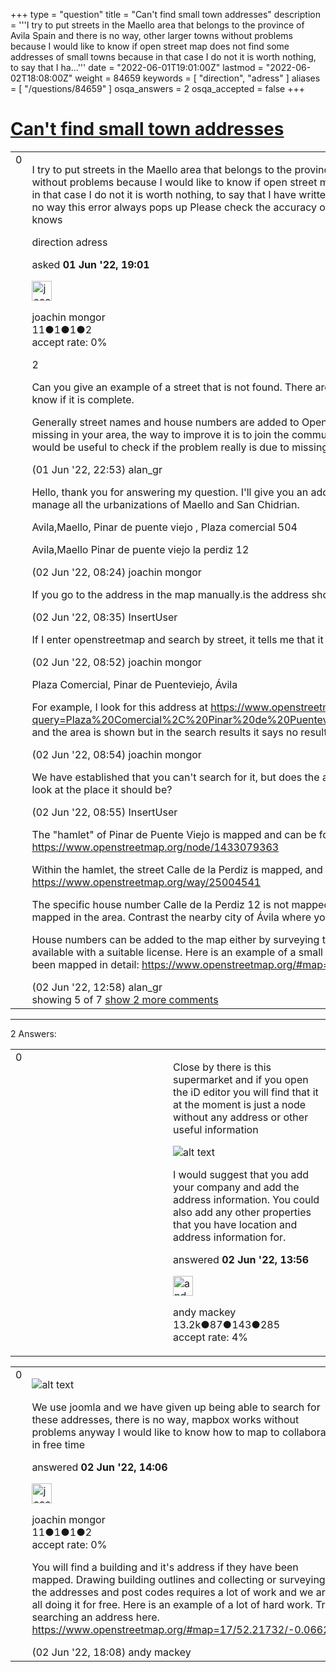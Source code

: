 +++
type = "question"
title = "Can&#x27;t find small town addresses"
description = '''I try to put streets in the Maello area that belongs to the province of Avila Spain and there is no way, other larger towns without problems because I would like to know if open street map does not find some addresses of small towns because in that case I do not it is worth nothing, to say that I ha...'''
date = "2022-06-01T19:01:00Z"
lastmod = "2022-06-02T18:08:00Z"
weight = 84659
keywords = [ "direction", "adress" ]
aliases = [ "/questions/84659" ]
osqa_answers = 2
osqa_accepted = false
+++

<div class="headNormal">

# [Can't find small town addresses](/questions/84659/cant-find-small-town-addresses)

</div>

<div id="main-body">

<div id="askform">

<table id="question-table" style="width:100%;">
<colgroup>
<col style="width: 50%" />
<col style="width: 50%" />
</colgroup>
<tbody>
<tr>
<td style="width: 30px; vertical-align: top"><div class="vote-buttons">
<span id="post-84659-upvote" class="ajax-command post-vote up" rel="nofollow" title="I like this post (click again to cancel)"> </span>
<div id="post-84659-score" class="post-score" title="current number of votes">
0
</div>
<span id="post-84659-downvote" class="ajax-command post-vote down" rel="nofollow" title="I dont like this post (click again to cancel)"> </span> <span id="favorite-mark" class="ajax-command favorite-mark" rel="nofollow" title="mark/unmark this question as favorite (click again to cancel)"> </span>
<div id="favorite-count" class="favorite-count">
&#10;</div>
</div></td>
<td><div id="item-right">
<div class="question-body">
<p>I try to put streets in the Maello area that belongs to the province of Avila Spain and there is no way, other larger towns without problems because I would like to know if open street map does not find some addresses of small towns because in that case I do not it is worth nothing, to say that I have written the addresses correctly about 1000 times and there is no way this error always pops up Please check the accuracy of Address, it is depressing I would appreciate it if someone knows</p>
</div>
<div id="question-tags" class="tags-container tags">
<span class="post-tag tag-link-direction" rel="tag" title="see questions tagged &#39;direction&#39;">direction</span> <span class="post-tag tag-link-adress" rel="tag" title="see questions tagged &#39;adress&#39;">adress</span>
</div>
<div id="question-controls" class="post-controls">
&#10;</div>
<div class="post-update-info-container">
<div class="post-update-info post-update-info-user">
<p>asked <strong>01 Jun '22, 19:01</strong></p>
<img src="https://secure.gravatar.com/avatar/0e75153062d32c7dec586298bc66f946?s=32&amp;d=identicon&amp;r=g" class="gravatar" width="32" height="32" alt="joachin%20mongor&#39;s gravatar image" />
<p><span>joachin mongor</span><br />
<span class="score" title="11 reputation points">11</span><span title="1 badges"><span class="badge1">●</span><span class="badgecount">1</span></span><span title="1 badges"><span class="silver">●</span><span class="badgecount">1</span></span><span title="2 badges"><span class="bronze">●</span><span class="badgecount">2</span></span><br />
<span class="accept_rate" title="Rate of the user&#39;s accepted answers">accept rate:</span> <span title="joachin mongor has no accepted answers">0%</span></p>
</div>
</div>
<div id="comments-container-84659" class="comments-container">
<span id="84662"></span>
<div id="comment-84662" class="comment">
<div id="post-84662-score" class="comment-score">
2
</div>
<div class="comment-text">
<p>Can you give an example of a street that is not found. There are quite a few street names mapped in Maello but I don't know if it is complete.</p>
<p>Generally street names and house numbers are added to OpenStreetMap by volunteer contributors, so if information is missing in your area, the way to improve it is to join the community and contribute.But before that, as I said, an example would be useful to check if the problem really is due to missing data.</p>
</div>
<div id="comment-84662-info" class="comment-info">
<span class="comment-age">(01 Jun '22, 22:53)</span> <span class="comment-user userinfo">alan_gr</span>
</div>
</div>
<span id="84665"></span>
<div id="comment-84665" class="comment">
<div id="post-84665-score" class="comment-score">
&#10;</div>
<div class="comment-text">
<p>Hello, thank you for answering my question. I'll give you an address. We are a real estate agency in this area and we manage all the urbanizations of Maello and San Chidrian.</p>
<p>Avila,Maello, Pinar de puente viejo , Plaza comercial 504</p>
<p>Avila,Maello Pinar de puente viejo la perdiz 12</p>
</div>
<div id="comment-84665-info" class="comment-info">
<span class="comment-age">(02 Jun '22, 08:24)</span> <span class="comment-user userinfo">joachin mongor</span>
</div>
</div>
<span id="84666"></span>
<div id="comment-84666" class="comment">
<div id="post-84666-score" class="comment-score">
&#10;</div>
<div class="comment-text">
<p>If you go to the address in the map manually.is the address shown in the map or in the editor?</p>
</div>
<div id="comment-84666-info" class="comment-info">
<span class="comment-age">(02 Jun '22, 08:35)</span> <span class="comment-user userinfo">InsertUser</span>
</div>
</div>
<span id="84667"></span>
<div id="comment-84667" class="comment">
<div id="post-84667-score" class="comment-score">
&#10;</div>
<div class="comment-text">
<p>If I enter openstreetmap and search by street, it tells me that it does not find that the street is still shown</p>
</div>
<div id="comment-84667-info" class="comment-info">
<span class="comment-age">(02 Jun '22, 08:52)</span> <span class="comment-user userinfo">joachin mongor</span>
</div>
</div>
<span id="84668"></span>
<div id="comment-84668" class="comment">
<div id="post-84668-score" class="comment-score">
&#10;</div>
<div class="comment-text">
<p>Plaza Comercial, Pinar de Puenteviejo, Ávila</p>
<p>For example, I look for this address at <a href="https://www.openstreetmap.org/search?query=Plaza%20Comercial%2C%20Pinar%20de%20Puenteviejo%2C%20%C3%81vila#map=17/40.86090/-4.55100">https://www.openstreetmap.org/search?query=Plaza%20Comercial%2C%20Pinar%20de%20Puenteviejo%2C%20%C3%81vila#map=17/40.86090/-4.55100</a> and the area is shown but in the search results it says no results found</p>
</div>
<div id="comment-84668-info" class="comment-info">
<span class="comment-age">(02 Jun '22, 08:54)</span> <span class="comment-user userinfo">joachin mongor</span>
</div>
</div>
<span id="84669"></span>
<div id="comment-84669" class="comment not_top_scorer">
<div id="post-84669-score" class="comment-score">
&#10;</div>
<div class="comment-text">
<p>We have established that you can't search for it, but does the address actually exist in OpenStreetMap when you go to look at the place it should be?</p>
</div>
<div id="comment-84669-info" class="comment-info">
<span class="comment-age">(02 Jun '22, 08:55)</span> <span class="comment-user userinfo">InsertUser</span>
</div>
</div>
<span id="84677"></span>
<div id="comment-84677" class="comment not_top_scorer">
<div id="post-84677-score" class="comment-score">
&#10;</div>
<div class="comment-text">
<p>The "hamlet" of Pinar de Puente Viejo is mapped and can be found by searching for "Pinar de Puente Viejo, Maello": <a href="https://www.openstreetmap.org/node/1433079363">https://www.openstreetmap.org/node/1433079363</a></p>
<p>Within the hamlet, the street Calle de la Perdiz is mapped, and can be found by searching for "Calle de la Perdiz, Maello": <a href="https://www.openstreetmap.org/way/25004541">https://www.openstreetmap.org/way/25004541</a></p>
<p>The specific house number Calle de la Perdiz 12 is not mapped. and house/business numbers generally look not to be mapped in the area. Contrast the nearby city of Ávila where you can see lots of detailed address mapping.</p>
<p>House numbers can be added to the map either by surveying them in person, or by using official data sources if they are available with a suitable license. Here is an example of a small village elsewhere in Spain where house numbers have been mapped in detail: <a href="https://www.openstreetmap.org/#map=19/36.76592/-4.29660">https://www.openstreetmap.org/#map=19/36.76592/-4.29660</a> .</p>
</div>
<div id="comment-84677-info" class="comment-info">
<span class="comment-age">(02 Jun '22, 12:58)</span> <span class="comment-user userinfo">alan_gr</span>
</div>
</div>
</div>
<div id="comment-tools-84659" class="comment-tools">
<span class="comments-showing"> showing 5 of 7 </span> <a href="#" class="show-all-comments-link">show 2 more comments</a>
</div>
<div class="clear">
&#10;</div>
<div id="comment-84659-form-container" class="comment-form-container">
&#10;</div>
<div class="clear">
&#10;</div>
</div></td>
</tr>
</tbody>
</table>

------------------------------------------------------------------------

<div class="tabBar">

<span id="sort-top"></span>

<div class="headQuestions">

2 Answers:

</div>

</div>

<span id="84679"></span>

<div id="answer-container-84679" class="answer">

<table style="width:100%;">
<colgroup>
<col style="width: 50%" />
<col style="width: 50%" />
</colgroup>
<tbody>
<tr>
<td style="width: 30px; vertical-align: top"><div class="vote-buttons">
<span id="post-84679-upvote" class="ajax-command post-vote up" rel="nofollow" title="I like this post (click again to cancel)"> </span>
<div id="post-84679-score" class="post-score" title="current number of votes">
0
</div>
<span id="post-84679-downvote" class="ajax-command post-vote down" rel="nofollow" title="I dont like this post (click again to cancel)"> </span>
</div></td>
<td><div class="item-right">
<div class="answer-body">
<p>Close by there is this supermarket and if you open the iD editor you will find that it at the moment is just a node without any address or other useful information</p>
<p><img src="https://help.openstreetmap.org/upfiles/Supermarket.jpg" alt="alt text" /></p>
<p>I would suggest that you add your company and add the address information. You could also add any other properties that you have location and address information for.</p>
</div>
<div class="answer-controls post-controls">
&#10;</div>
<div class="post-update-info-container">
<div class="post-update-info post-update-info-user">
<p>answered <strong>02 Jun '22, 13:56</strong></p>
<img src="https://secure.gravatar.com/avatar/efa7ca36d4499200879223dc5ad5ecac?s=32&amp;d=identicon&amp;r=g" class="gravatar" width="32" height="32" alt="andy%20mackey&#39;s gravatar image" />
<p><span>andy mackey</span><br />
<span class="score" title="13238 reputation points"><span>13.2k</span></span><span title="87 badges"><span class="badge1">●</span><span class="badgecount">87</span></span><span title="143 badges"><span class="silver">●</span><span class="badgecount">143</span></span><span title="285 badges"><span class="bronze">●</span><span class="badgecount">285</span></span><br />
<span class="accept_rate" title="Rate of the user&#39;s accepted answers">accept rate:</span> <span title="andy mackey has 37 accepted answers">4%</span></p>
</img>
</div>
</div>
<div id="comments-container-84679" class="comments-container">
&#10;</div>
<div id="comment-tools-84679" class="comment-tools">
&#10;</div>
<div class="clear">
&#10;</div>
<div id="comment-84679-form-container" class="comment-form-container">
&#10;</div>
<div class="clear">
&#10;</div>
</div></td>
</tr>
</tbody>
</table>

</div>

<span id="84680"></span>

<div id="answer-container-84680" class="answer answered-by-owner">

<table style="width:100%;">
<colgroup>
<col style="width: 50%" />
<col style="width: 50%" />
</colgroup>
<tbody>
<tr>
<td style="width: 30px; vertical-align: top"><div class="vote-buttons">
<span id="post-84680-upvote" class="ajax-command post-vote up" rel="nofollow" title="I like this post (click again to cancel)"> </span>
<div id="post-84680-score" class="post-score" title="current number of votes">
0
</div>
<span id="post-84680-downvote" class="ajax-command post-vote down" rel="nofollow" title="I dont like this post (click again to cancel)"> </span>
</div></td>
<td><div class="item-right">
<div class="answer-body">
<p><img src="https://help.openstreetmap.org/upfiles/1_ZYty26S.jpg" alt="alt text" /></p>
<p>We use joomla and we have given up being able to search for these addresses, there is no way, mapbox works without problems anyway I would like to know how to map to collaborate in free time</p>
</div>
<div class="answer-controls post-controls">
&#10;</div>
<div class="post-update-info-container">
<div class="post-update-info post-update-info-user">
<p>answered <strong>02 Jun '22, 14:06</strong></p>
<img src="https://secure.gravatar.com/avatar/0e75153062d32c7dec586298bc66f946?s=32&amp;d=identicon&amp;r=g" class="gravatar" width="32" height="32" alt="joachin%20mongor&#39;s gravatar image" />
<p><span>joachin mongor</span><br />
<span class="score" title="11 reputation points">11</span><span title="1 badges"><span class="badge1">●</span><span class="badgecount">1</span></span><span title="1 badges"><span class="silver">●</span><span class="badgecount">1</span></span><span title="2 badges"><span class="bronze">●</span><span class="badgecount">2</span></span><br />
<span class="accept_rate" title="Rate of the user&#39;s accepted answers">accept rate:</span> <span title="joachin mongor has no accepted answers">0%</span></p>
</img>
</div>
</div>
<div id="comments-container-84680" class="comments-container">
<span id="84681"></span>
<div id="comment-84681" class="comment">
<div id="post-84681-score" class="comment-score">
&#10;</div>
<div class="comment-text">
<p>You will find a building and it's address if they have been mapped. Drawing building outlines and collecting or surveying the addresses and post codes requires a lot of work and we are all doing it for free. Here is an example of a lot of hard work. Try searching an address here. <a href="https://www.openstreetmap.org/#map=17/52.21732/-0.06620">https://www.openstreetmap.org/#map=17/52.21732/-0.06620</a></p>
</div>
<div id="comment-84681-info" class="comment-info">
<span class="comment-age">(02 Jun '22, 18:08)</span> <span class="comment-user userinfo">andy mackey</span>
</div>
</div>
</div>
<div id="comment-tools-84680" class="comment-tools">
&#10;</div>
<div class="clear">
&#10;</div>
<div id="comment-84680-form-container" class="comment-form-container">
&#10;</div>
<div class="clear">
&#10;</div>
</div></td>
</tr>
</tbody>
</table>

</div>

<div class="paginator-container-left">

</div>

</div>

</div>

